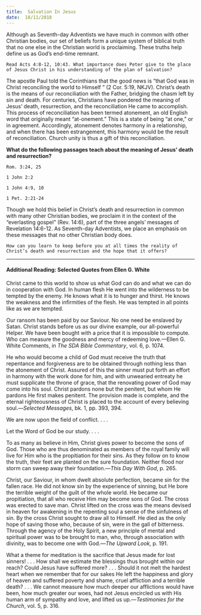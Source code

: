 ```yaml
---
title:  Salvation In Jesus
date:  18/11/2018
---
```


Although as Seventh-day Adventists we have much in common with other Christian bodies, our set of beliefs form a unique system of biblical truth that no one else in the Christian world is proclaiming. These truths help define us as God’s end-time remnant.

`Read Acts 4:8-12, 10:43. What importance does Peter give to the place of Jesus Christ in his understanding of the plan of salvation?`

The apostle Paul told the Corinthians that the good news is “that God was in Christ reconciling the world to Himself ” (2 Cor. 5:19, NKJV). Christ’s death is the means of our reconciliation with the Father, bridging the chasm left by sin and death. For centuries, Christians have pondered the meaning of Jesus’ death, resurrection, and the reconciliation He came to accomplish. This process of reconciliation has been termed atonement, an old English word that originally meant “at-onement.” This is a state of being “at one,” or in agreement. Accordingly, atonement denotes harmony in a relationship, and when there has been estrangement, this harmony would be the result of reconciliation. Church unity is thus a gift of this reconciliation.

**What do the following passages teach about the meaning of Jesus’ death and resurrection?**

`Rom. 3:24, 25`

`1 John 2:2`

`1 John 4:9, 10`

`1 Pet. 2:21-24`

Though we hold this belief in Christ’s death and resurrection in common with many other Christian bodies, we proclaim it in the context of the “everlasting gospel” (Rev. 14:6), part of the three angels’ messages of Revelation 14:6-12. As Seventh-day Adventists, we place an emphasis on these messages that no other Christian body does.

`How can you learn to keep before you at all times the reality of Christ’s death and resurrection and the hope that it offers?`

---

#### Additional Reading: Selected Quotes from Ellen G. White

Christ came to this world to show us what God can do and what we can do in cooperation with God. In human flesh He went into the wilderness to be tempted by the enemy. He knows what it is to hunger and thirst. He knows the weakness and the infirmities of the flesh. He was tempted in all points like as we are tempted.

Our ransom has been paid by our Saviour. No one need be enslaved by Satan. Christ stands before us as our divine example, our all-powerful Helper. We have been bought with a price that it is impossible to compute. Who can measure the goodness and mercy of redeeming love.—Ellen G. White Comments, in _The SDA Bible Commentary_, vol. 6, p. 1074.

He who would become a child of God must receive the truth that repentance and forgiveness are to be obtained through nothing less than the atonement of Christ. Assured of this the sinner must put forth an effort in harmony with the work done for him, and with unwearied entreaty he must supplicate the throne of grace, that the renovating power of God may come into his soul. Christ pardons none but the penitent, but whom He pardons He first makes penitent. The provision made is complete, and the eternal righteousness of Christ is placed to the account of every believing soul.—_Selected Messages_, bk. 1, pp. 393, 394.

We are now upon the field of conflict. . . . 

Let the Word of God be our study. . . . 

To as many as believe in Him, Christ gives power to become the sons of God. Those who are thus denominated as members of the royal family will live for Him who is the propitiation for their sins. As they follow on to know the truth, their feet are planted on the sure foundation. Neither flood nor storm can sweep away their foundation.—_This Day With God_, p. 265.

Christ, our Saviour, in whom dwelt absolute perfection, became sin for the fallen race. He did not know sin by the experience of sinning, but He bore the terrible weight of the guilt of the whole world. He became our propitiation, that all who receive Him may become sons of God. The cross was erected to save man. Christ lifted on the cross was the means devised in heaven for awakening in the repenting soul a sense of the sinfulness of sin. By the cross Christ sought to draw all to Himself. He died as the only hope of saving those who, because of sin, were in the gall of bitterness. Through the agency of the Holy Spirit, a new principle of mental and spiritual power was to be brought to man, who, through association with divinity, was to become one with God.—_The Upward Look_, p. 191.

What a theme for meditation is the sacrifice that Jesus made for lost sinners! . . . How shall we estimate the blessings thus brought within our reach? Could Jesus have suffered more? . . . Should it not melt the hardest heart when we remember that for our sakes He left the happiness and glory of heaven and suffered poverty and shame, cruel affliction and a terrible death? . . . We cannot measure how much deeper our afflictions would have been, how much greater our woes, had not Jesus encircled us with His human arm of sympathy and love, and lifted us up.—_Testimonies for the Church_, vol. 5, p. 316.